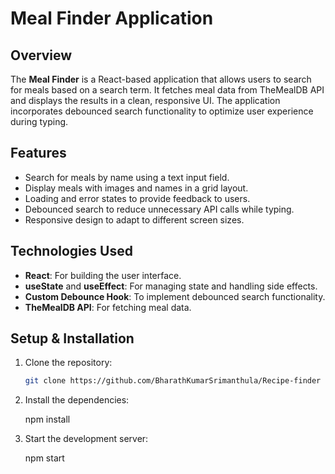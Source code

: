 # Meal Finder Application

## Overview

The **Meal Finder** is a React-based application that allows users to search for meals based on a search term. It fetches meal data from TheMealDB API and displays the results in a clean, responsive UI. The application incorporates debounced search functionality to optimize user experience during typing.

## Features

- Search for meals by name using a text input field.
- Display meals with images and names in a grid layout.
- Loading and error states to provide feedback to users.
- Debounced search to reduce unnecessary API calls while typing.
- Responsive design to adapt to different screen sizes.

## Technologies Used

- **React**: For building the user interface.
- **useState** and **useEffect**: For managing state and handling side effects.
- **Custom Debounce Hook**: To implement debounced search functionality.
- **TheMealDB API**: For fetching meal data.

## Setup & Installation

1. Clone the repository:
   ```bash
   git clone https://github.com/BharathKumarSrimanthula/Recipe-finder

2. Install the dependencies:

   npm install

3. Start the development server:

   npm start
